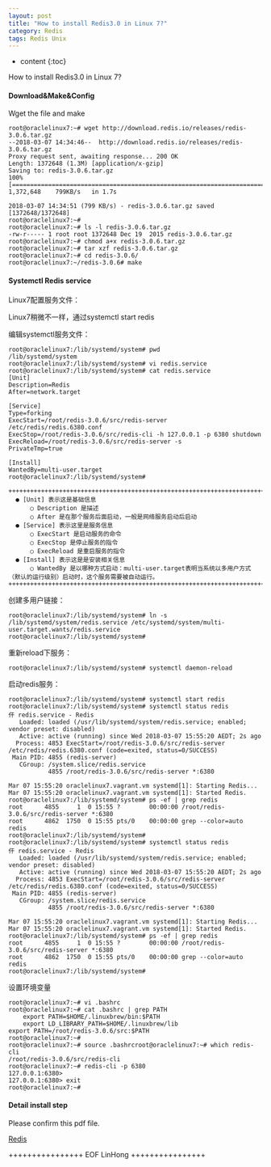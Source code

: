```yaml
---
layout: post
title: "How to install Redis3.0 in Linux 7?"
category: Redis
tags: Redis Unix
---
```


* content
{:toc}


How to install Redis3.0 in Linux 7?







#### Download&Make&Config

Wget the file and make

	root@oraclelinux7:~# wget http://download.redis.io/releases/redis-3.0.6.tar.gz
	--2018-03-07 14:34:46--  http://download.redis.io/releases/redis-3.0.6.tar.gz
	Proxy request sent, awaiting response... 200 OK
	Length: 1372648 (1.3M) [application/x-gzip]
	Saving to: redis-3.0.6.tar.gz
	100%[=================================================================================================================================>] 1,372,648    799KB/s   in 1.7s   

	2018-03-07 14:34:51 (799 KB/s) - redis-3.0.6.tar.gz saved [1372648/1372648]
	root@oraclelinux7:~# 
	root@oraclelinux7:~# ls -l redis-3.0.6.tar.gz
	-rw-r----- 1 root root 1372648 Dec 19  2015 redis-3.0.6.tar.gz
	root@oraclelinux7:~# chmod a+x redis-3.0.6.tar.gz 
	root@oraclelinux7:~# tar xzf redis-3.0.6.tar.gz 
	root@oraclelinux7:~# cd redis-3.0.6/
	root@oraclelinux7:~/redis-3.0.6# make

#### Systemctl Redis service

Linux7配置服务文件：

Linux7稍微不一样，通过systemctl start redis

编辑systemctl服务文件：

	root@oraclelinux7:/lib/systemd/system# pwd
	/lib/systemd/system
	root@oraclelinux7:/lib/systemd/system# vi redis.service
	root@oraclelinux7:/lib/systemd/system# cat redis.service
	[Unit]
	Description=Redis
	After=network.target

	[Service]
	Type=forking
	ExecStart=/root/redis-3.0.6/src/redis-server /etc/redis/redis.6380.conf
	ExecStop=/root/redis-3.0.6/src/redis-cli -h 127.0.0.1 -p 6380 shutdown
	ExecReload=/root/redis-3.0.6/src/redis-server -s
	PrivateTmp=true

	[Install]
	WantedBy=multi-user.target
	root@oraclelinux7:/lib/systemd/system# 

	++++++++++++++++++++++++++++++++++++++++++++++++++++++++++++++++++++++++++++++++++++++++++++++++++
	  ● [Unit] 表示这是基础信息
		  ○ Description 是描述
		  ○ After 是在那个服务后面启动，一般是网络服务启动后启动
	  ● [Service] 表示这里是服务信息
		  ○ ExecStart 是启动服务的命令
		  ○ ExecStop 是停止服务的指令
		  ○ ExecReload 是重启服务的指令
	  ● [Install] 表示这是是安装相关信息
		  ○ WantedBy 是以哪种方式启动：multi-user.target表明当系统以多用户方式（默认的运行级别）启动时，这个服务需要被自动运行。
	++++++++++++++++++++++++++++++++++++++++++++++++++++++++++++++++++++++++++++++++++++++++++++++++++

创建多用户链接：

	root@oraclelinux7:/lib/systemd/system# ln -s /lib/systemd/system/redis.service /etc/systemd/system/multi-user.target.wants/redis.service
	root@oraclelinux7:/lib/systemd/system# 

重新reload下服务：

	root@oraclelinux7:/lib/systemd/system# systemctl daemon-reload
	
启动redis服务：

	root@oraclelinux7:/lib/systemd/system# systemctl start redis
	root@oraclelinux7:/lib/systemd/system# systemctl status redis
	仠 redis.service - Redis
	   Loaded: loaded (/usr/lib/systemd/system/redis.service; enabled; vendor preset: disabled)
	   Active: active (running) since Wed 2018-03-07 15:55:20 AEDT; 2s ago
	  Process: 4853 ExecStart=/root/redis-3.0.6/src/redis-server /etc/redis/redis.6380.conf (code=exited, status=0/SUCCESS)
	 Main PID: 4855 (redis-server)
	   CGroup: /system.slice/redis.service
			   4855 /root/redis-3.0.6/src/redis-server *:6380

	Mar 07 15:55:20 oraclelinux7.vagrant.vm systemd[1]: Starting Redis...
	Mar 07 15:55:20 oraclelinux7.vagrant.vm systemd[1]: Started Redis.
	root@oraclelinux7:/lib/systemd/system# ps -ef | grep redis
	root      4855     1  0 15:55 ?        00:00:00 /root/redis-3.0.6/src/redis-server *:6380
	root      4862  1750  0 15:55 pts/0    00:00:00 grep --color=auto redis
	root@oraclelinux7:/lib/systemd/system# 
	root@oraclelinux7:/lib/systemd/system# systemctl status redis
	仠 redis.service - Redis
	   Loaded: loaded (/usr/lib/systemd/system/redis.service; enabled; vendor preset: disabled)
	   Active: active (running) since Wed 2018-03-07 15:55:20 AEDT; 2s ago
	  Process: 4853 ExecStart=/root/redis-3.0.6/src/redis-server /etc/redis/redis.6380.conf (code=exited, status=0/SUCCESS)
	 Main PID: 4855 (redis-server)
	   CGroup: /system.slice/redis.service
			   4855 /root/redis-3.0.6/src/redis-server *:6380

	Mar 07 15:55:20 oraclelinux7.vagrant.vm systemd[1]: Starting Redis...
	Mar 07 15:55:20 oraclelinux7.vagrant.vm systemd[1]: Started Redis.
	root@oraclelinux7:/lib/systemd/system# ps -ef | grep redis
	root      4855     1  0 15:55 ?        00:00:00 /root/redis-3.0.6/src/redis-server *:6380
	root      4862  1750  0 15:55 pts/0    00:00:00 grep --color=auto redis
	root@oraclelinux7:/lib/systemd/system# 

设置环境变量

	root@oraclelinux7:~# vi .bashrc
	root@oraclelinux7:~# cat .bashrc | grep PATH
		export PATH=$HOME/.linuxbrew/bin:$PATH
		export LD_LIBRARY_PATH=$HOME/.linuxbrew/lib
	export PATH=/root/redis-3.0.6/src:$PATH
	root@oraclelinux7:~# 
	root@oraclelinux7:~# source .bashrcroot@oraclelinux7:~# which redis-cli
	/root/redis-3.0.6/src/redis-cli
	root@oraclelinux7:~# redis-cli -p 6380
	127.0.0.1:6380> 
	127.0.0.1:6380> exit
	root@oraclelinux7:~# 	
	
#### Detail install step
	
Please confirm this pdf file.	
	
[Redis](/files/Redis/Redis3Linux7-64bit安装及启动配置的简单介绍.pdf)
	
++++++++++++++++ EOF LinHong ++++++++++++++++	





